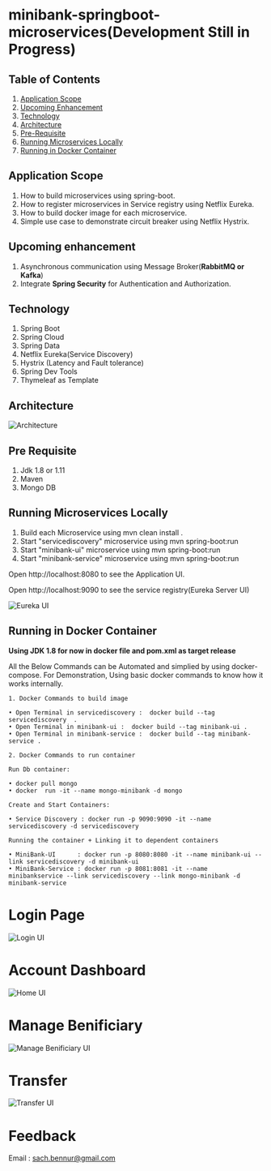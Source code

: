 # minibank-springboot-microservices(Development Still in Progress)

## Table of Contents ##
1. [Application Scope](#Application-Scope)
2. [Upcoming Enhancement](#Upcoming-enhancement)
3. [Technology](#Technology)
4. [Architecture](#Architecture)
5. [Pre-Requisite](#Pre-Requisite)
6. [Running Microservices Locally](#Running-Microservices-Locally)
7. [Running in Docker Container](#Running-in-Docker-Container)

## Application Scope ##

1. How to build microservices using spring-boot. 
2. How to register microservices in Service registry using Netflix Eureka.
3. How to build docker image for each microservice. 
4. Simple use case to demonstrate circuit breaker using Netflix Hystrix.

## Upcoming enhancement ##
1. Asynchronous communication using Message Broker(**RabbitMQ or Kafka**)
2. Integrate **Spring Security** for Authentication and Authorization.

## Technology ##
1. Spring Boot
2. Spring Cloud
3. Spring Data
4. Netflix Eureka(Service Discovery)
5. Hystrix (Latency and Fault tolerance)
6. Spring Dev Tools
7. Thymeleaf as Template

## Architecture ##
<a><img src="docs/images/Architecture.png" alt="Architecture"></a>

## Pre Requisite ##
1. Jdk 1.8 or 1.11
2. Maven
3. Mongo DB

## Running Microservices Locally ##

1. Build each Microservice using mvn clean install .
2. Start "servicediscovery" microservice using mvn spring-boot:run
3. Start "minibank-ui" microservice using mvn spring-boot:run
4. Start "minibank-service" microservice using mvn spring-boot:run

Open http://localhost:8080 to see the Application UI.

Open http://localhost:9090 to see the service registry(Eureka Server UI)

<a><img src="docs/images/Eureka.png" alt="Eureka UI"></a>


## Running in Docker Container ##

**Using JDK 1.8 for now in docker file and pom.xml as target release**

All the Below Commands can be Automated and simplied by using docker-compose.
For Demonstration, Using basic docker commands to know how it works internally.

	1. Docker Commands to build image
	 
	• Open Terminal in servicediscovery :  docker build --tag servicediscovery  .
	• Open Terminal in minibank-ui :  docker build --tag minibank-ui .
	• Open Terminal in minibank-service :  docker build --tag minibank-service .

	2. Docker Commands to run container

	Run Db container:  
	
	• docker pull mongo
	• docker  run -it --name mongo-minibank -d mongo
		
	Create and Start Containers:

	• Service Discovery : docker run -p 9090:9090 -it --name servicediscovery -d servicediscovery
	
	Running the container + Linking it to dependent containers
	
	• MiniBank-UI      : docker run -p 8080:8080 -it --name minibank-ui --link servicediscovery -d minibank-ui
	• MiniBank-Service : docker run -p 8081:8081 -it --name minibankservice --link servicediscovery --link mongo-minibank -d minibank-service


# Login Page

<a><img src="docs/images/Login.png" alt="Login UI"></a>

# Account Dashboard

<a><img src="docs/images/Home.png" alt="Home UI"></a>

# Manage Benificiary

<a><img src="docs/images/Manage.png" alt="Manage Benificiary UI"></a>

# Transfer

<a><img src="docs/images/Transfer.png" alt="Transfer UI"></a>


# Feedback
Email : sach.bennur@gmail.com
